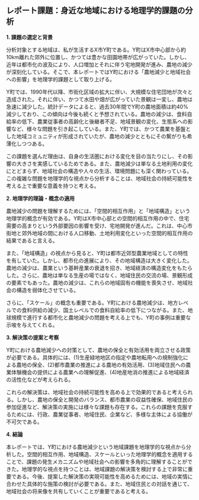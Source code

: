 ## レポート課題：身近な地域における地理学的課題の分析

**1. 課題の選定と背景**

分析対象とする地域は、私が生活するX市Y町である。Y町はX市中心部から約10km離れた郊外に位置し、かつては豊かな田園地帯が広がっていた。しかし、近年は都市化の波及により、人口増加とそれに伴う宅地開発が進み、農地の減少が深刻化している。そこで、本レポートではY町における「農地減少と地域社会への影響」を地理学的課題として取り上げる。

Y町では、1990年代以降、市街化区域の拡大に伴い、大規模な住宅団地が次々と造成された。それに伴い、かつて水田や畑が広がっていた景観は一変し、農地は急速に減少した。統計データによると、過去30年間でY町の農地面積は約40%減少しており、この傾向は今後も続くと予想されている。農地の減少は、食料自給率の低下、農業従事者の高齢化と後継者不足、地域景観の変化、生態系への影響など、様々な問題を引き起こしている。また、Y町では、かつて農業を基盤とした地域コミュニティが形成されていたが、農地の減少とともにその繋がりも希薄化しつつある。

この課題を選んだ理由は、自身の生活圏における変化を目の当たりにし、その影響の大きさを実感しているためである。また、農地減少は単なる土地利用の変化にとどまらず、地域社会の構造や人々の生活、環境問題にも深く関わっている。この複雑な問題を地理学的な視点から分析することは、地域社会の持続可能性を考える上で重要な意義を持つと考える。

**2. 地理学的理論・概念の適用**

農地減少の問題を理解するためには、「空間的相互作用」と「地域構造」という地理学的概念が有効である。Y町はX市中心部との空間的相互作用の中で、住宅需要の高まりという外部要因の影響を受け、宅地開発が進んだ。これは、中心市街地と郊外地域の間における人口移動、土地利用変化といった空間的相互作用の結果であると言える。

また、「地域構造」の視点から見ると、Y町は都市近郊型農業地域としての特性を有していた。しかし、都市化の進展により、その地域構造は大きく変化した。農地の減少は、農業という基幹産業の衰退を招き、地域経済の構造変化をもたらした。さらに、農地は単なる生産の場ではなく、地域住民の交流の場、景観形成の要素でもあった。農地の減少は、これらの地域固有の機能を喪失させ、地域社会の構造を弱体化させている。

さらに、「スケール」の概念も重要である。Y町における農地減少は、地方レベルでの食料供給の減少、国土レベルでの食料自給率の低下につながる。また、地球規模で進行する都市化と農地減少の問題を考える上でも、Y町の事例は重要な示唆を与えてくれる。


**3. 解決策の提案と考察**

Y町における農地減少への対策として、農地の保全と有効活用を両立させる政策が必要である。具体的には、(1)生産緑地地区の指定や農地転用への規制強化による農地の保全、(2)都市農業の推進による農地の有効活用、(3)地域住民への農業体験機会の提供による農業への理解促進、(4)地産地消の推進による地域経済の活性化などが考えられる。

これらの解決策は、地域社会の持続可能性を高める上で効果的であると考えられる。しかし、農地の保全と開発のバランス、都市農業の収益性確保、地域住民の参加促進など、解決策の実施には様々な課題も存在する。これらの課題を克服するためには、行政、農業従事者、地域住民、企業など、多様な主体による協働が不可欠である。

**4. 結論**

本レポートでは、Y町における農地減少という地域課題を地理学的な視点から分析した。空間的相互作用、地域構造、スケールといった地理学的概念を適用することで、課題の発生メカニズムや地域社会への影響を多角的に理解することができた。地理学的な視点を持つことは、地域課題の解決策を検討する上で非常に重要である。今後、提案した解決策の実現可能性を高めるためには、地域の実情に合わせた具体的な施策の検討が必要である。また、地域住民との対話を通じて、地域社会の将来像を共有していくことが重要であると考える。
